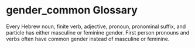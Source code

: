 # gender_common Glossary
Every Hebrew noun, finite verb, adjective, pronoun, pronominal suffix, and particle has either masculine or feminine gender. 
First person pronouns and verbs often have common gender instead of masculine or feminine.